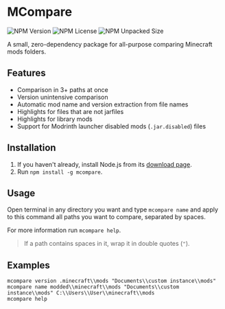 # MCompare
![NPM Version](https://img.shields.io/npm/v/mcompare)
![NPM License](https://img.shields.io/npm/l/mcompare)
![NPM Unpacked Size](https://img.shields.io/npm/unpacked-size/mcompare)

A small, zero-dependency package for all-purpose comparing Minecraft mods folders.

## Features
- Comparison in 3+ paths at once
- Version unintensive comparison
- Automatic mod name and version extraction from file names
- Highlights for files that are not jarfiles
- Highlights for library mods
- Support for Modrinth launcher disabled mods (`.jar.disabled`) files

## Installation
1. If you haven't already, install Node.js from its [download page](https://nodejs.org/en/download).
2. Run `npm install -g mcompare`.


## Usage
Open terminal in any directory you want and type `mcompare name` and apply to this command all paths you want to compare, separated by spaces.

For more information run `mcompare help`.

> If a path contains spaces in it, wrap it in double quotes (`"`).

## Examples
``` batch
mcompare version .minecraft\\mods "Documents\\custom instance\\mods"
mcompare name modded\\minecraft\\mods "Documents\\custom instance\\mods" C:\\Users\\User\\minecraft\\mods
mcompare help
```
